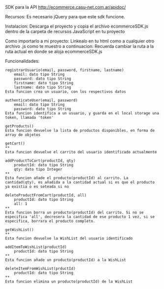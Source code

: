 SDK para la API http://ecommerce.casu-net.com.ar/apidoc/

Recursos:
    Es necesario jQuery para que este sdk funcione.

Instalacion:
    Descarga el proyecto y copia el archivo ecommerceSDK.js dentro de la carpeta de recursos JavaScript en tu proyecto

Como importarlo a mi proyecto:
    Linkealo en tu html como a cualquier otro archivo .js como te muestro a continuacion:
        <script src="ecommerceSDK.js"></script>
    Recuerda cambiar la ruta a la ruta actual en donde se aloja ecommerceSDK.js
        

Funcionalidades:

    registrarUsuario(email, password, firstname, lastname)
        email: dato tipo String
        password: dato tipo String
        firstname: dato tipo String
        lastname: dato tipo String
    Esta funcion crea un usuario, con los respectivos datos

    authenticateUser(email, password)
        email: dato tipo String
        password: dato tipo String
    Esta funcion identifica a un usuario, y guarda en el local storage una token, llamada 'token'

    getProducts()
    Esta funcion devuelve la lista de productos disponibles, en forma de array de objetos

    getCart()
    **
    Esta funcion devuelve el carrito del usuario identificado actualmente

    addProductToCart(productId, qty)
        productId: dato tipo String
        qty: dato tipo Integer
    **
    Esta funcion añade el producto(productId) al carrito. La cantidad(qty), es añadida a la cantidad actual si es que el producto ya existia o es seteada si no

    deleteProductFromCart(productId, all)
        productId: dato tipo String
        all: 1
    **
    Esta funcion borra un producto(productId) del carrito. Si no se especifica 'all', decresera la cantidad de ese producto 1 vez, si se especifica, borrara el producto completo.

    getWishList()
    **
    Esta funcion devuelve la WishList del usuario identificado

    addItemToWishList(productId)
        productId: dato tipo String
    **
    Esta funcion añade un producto(productId) a la WishList

    deleteItemFromWishList(prductId)
        productId: dato tipo String
    **
    Esta funcion elimina un producto(productId) de la WishList

